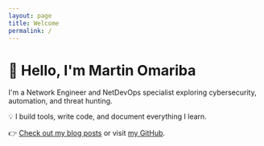 ```yaml
---
layout: page
title: Welcome
permalink: /
---
```


# 👋 Hello, I'm Martin Omariba

I'm a Network Engineer and NetDevOps specialist exploring cybersecurity, automation, and threat hunting.

💡 I build tools, write code, and document everything I learn.

👉 [Check out my blog posts](./posts/) or visit [my GitHub](https://github.com/MartinOmariba).

